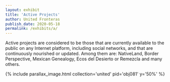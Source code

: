 ```yaml
---
layout: exhibit
title: 'Active Projects'
author: United Fronteras
publish_date: 2020-05-18
permalink: /exhibits/a/
---
```


Active projects are considered to be those that are currently available to the public on any Internet platform, including social networks, and that are continuously nourished or updated. Among them are: NativeLand, Border Perspective, Mexican Genealogy, Ecos del Desierto or Remezcla and many others.


{% include parallax_image.html collection='united' pid='obj081' y='50%' %}
